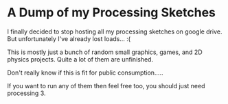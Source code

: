 # A Dump of my Processing Sketches

I finally decided to stop hosting all my processing sketches on google drive. But unfortunately I've already lost loads... :( 

This is mostly just a bunch of random small graphics, games, and 2D physics projects. Quite a lot of them are unfinished. 

Don't really know if this is fit for public consumption.....

If you want to run any of them then feel free too, you should just need processing 3. 
